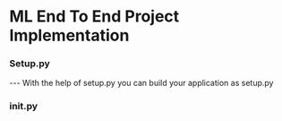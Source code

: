 # ML End To End Project Implementation

### Setup.py

--- With the help of setup.py you can build your application as setup.py

### **init**.py
